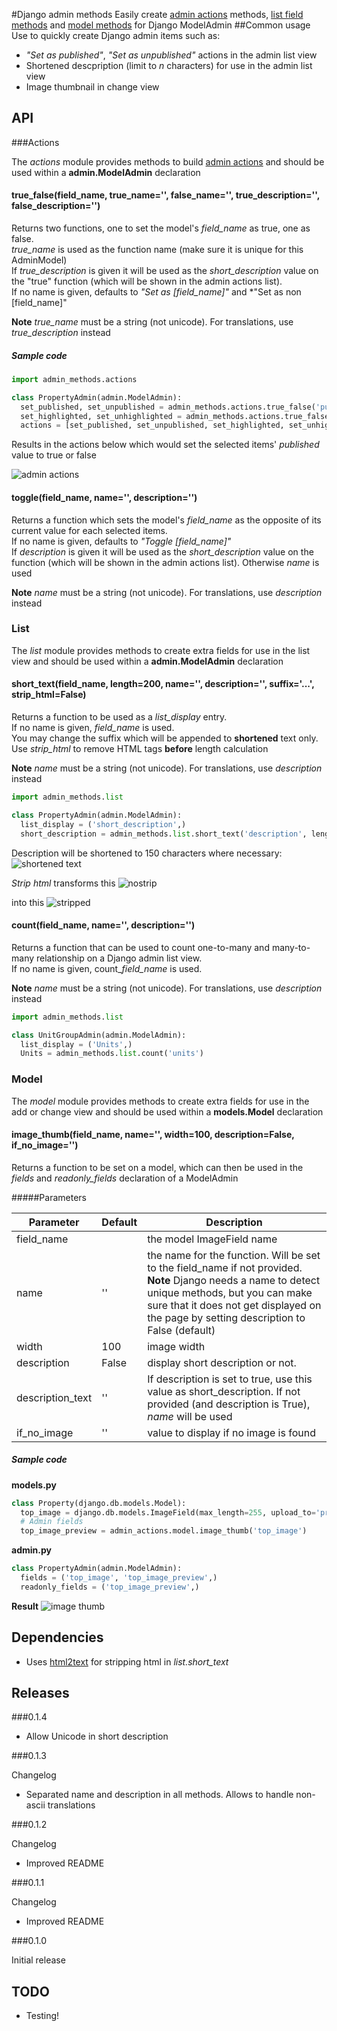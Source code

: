 #Django admin methods
Easily create [admin actions](https://docs.djangoproject.com/en/1.7/ref/contrib/admin/actions/) methods, [list field methods](https://docs.djangoproject.com/en/1.7/ref/contrib/admin/#django.contrib.admin.ModelAdmin.list_display) and [model methods](https://docs.djangoproject.com/en/1.7/ref/contrib/admin/#django.contrib.admin.ModelAdmin.fields) for Django ModelAdmin
##Common usage
Use to quickly create Django admin items such as:

- *"Set as published"*, *"Set as unpublished"* actions in the admin list view
- Shortened descpription (limit to *n* characters) for use in the admin list view
- Image thumbnail in change view

## API

###Actions

The *actions* module provides methods to build [admin actions](https://docs.djangoproject.com/en/1.7/ref/contrib/admin/actions/) and should be used within a **admin.ModelAdmin** declaration

#### true_false(field_name, true_name='', false_name='', true_description='', false_description='')

Returns two functions, one to set the model's *field_name* as true, one as false.  
*true_name* is used as the function name (make sure it is unique for this AdminModel)  
If *true_description* is given it will be used as the *short_description* value on the "true" function (which will be shown in the admin actions list).  
If no name is given, defaults to *"Set as [field_name]"* and *"Set as non [field_name]"

**Note** *true_name* must be a string (not unicode). For translations, use *true_description* instead

##### Sample code

```python
import admin_methods.actions

class PropertyAdmin(admin.ModelAdmin):
  set_published, set_unpublished = admin_methods.actions.true_false('published')
  set_highlighted, set_unhighlighted = admin_methods.actions.true_false('highlighted')
  actions = [set_published, set_unpublished, set_highlighted, set_unhighlighted]
```

Results in the actions below which would set the selected items' *published* value to true or false

![admin actions](https://cloud.githubusercontent.com/assets/487758/6201646/5da29110-b4f0-11e4-9b28-645906e4d2e0.png)

#### toggle(field_name, name='', description='')
Returns a function which sets the model's *field_name* as the opposite of its current value for each selected items.  
If no name is given, defaults to *"Toggle [field_name]"*  
If *description* is given it will be used as the *short_description* value on the function (which will be shown in the admin actions list). Otherwise *name* is used

**Note** *name* must be a string (not unicode). For translations, use *description* instead

### List

The *list* module provides methods to create extra fields for use in the list view and should be used within a **admin.ModelAdmin** declaration

#### short_text(field_name, length=200, name='', description='', suffix='...', strip_html=False)
Returns a function to be used as a *list_display* entry.  
If no name is given, *field_name* is used.  
You may change the suffix which will be appended to **shortened** text only.  
Use *strip_html* to remove HTML tags **before** length calculation

**Note** *name* must be a string (not unicode). For translations, use *description* instead

```python
import admin_methods.list

class PropertyAdmin(admin.ModelAdmin):
  list_display = ('short_description',)
  short_description = admin_methods.list.short_text('description', length=150, strip_html=True)
```

Description will be shortened to 150 characters where necessary:
![shortened text](https://cloud.githubusercontent.com/assets/487758/6201671/27c5ff4e-b4f2-11e4-878c-1c258f50f44c.png)

*Strip html* transforms this
![nostrip](https://cloud.githubusercontent.com/assets/487758/6201670/27c4228c-b4f2-11e4-9611-b2696c3fd66e.png)

into this
![stripped](https://cloud.githubusercontent.com/assets/487758/6201672/27c76794-b4f2-11e4-93d7-96a576285604.png)

#### count(field_name, name='', description='')
Returns a function that can be used to count one-to-many and many-to-many relationship on a Django admin list view.  
If no name is given, count_*field_name* is used.  

**Note** *name* must be a string (not unicode). For translations, use *description* instead

```python
import admin_methods.list

class UnitGroupAdmin(admin.ModelAdmin):
  list_display = ('Units',)
  Units = admin_methods.list.count('units')
```

### Model
The *model* module provides methods to create extra fields for use in the add or change view and should be used within a **models.Model** declaration

#### image_thumb(field_name, name='', width=100, description=False, if_no_image='')

Returns a function to be set on a model, which can then be used in the *fields* and *readonly_fields* declaration of a ModelAdmin

#####Parameters

| Parameter        | Default | Description                                                                                                                                                                                                                                 |
|------------------|---------|---------------------------------------------------------------------------------------------------------------------------------------------------------------------------------------------------------------------------------------------|
| field_name       |         | the model ImageField name                                                                                                                                                                                                                   |
| name             | ''      | the name for the function. Will be set to the field_name if not provided. **Note** Django needs a name to detect unique methods, but you can make sure that it does not get displayed on the page by setting description to False (default) |
| width            | 100     | image width                                                                                                                                                                                                                                 |
| description      | False   | display short description or not.                                                                                                                                                                                                           |
| description_text | ''      | If description is set to true, use this value as short_description. If not provided (and description is True), *name* will be used                                                                                                          |
| if_no_image      | ''      | value to display if no image is found                                                                                                                                                                                                       |

##### Sample code

**models.py**
```python
class Property(django.db.models.Model):
  top_image = django.db.models.ImageField(max_length=255, upload_to='properties/top')
  # Admin fields
  top_image_preview = admin_actions.model.image_thumb('top_image')
```

**admin.py**
```python
class PropertyAdmin(admin.ModelAdmin):
  fields = ('top_image', 'top_image_preview',)
  readonly_fields = ('top_image_preview',)
```

**Result**
![image thumb](https://cloud.githubusercontent.com/assets/487758/6201736/b9a489e6-b4f5-11e4-8ac3-da43a75fe5d1.png)

## Dependencies

- Uses [html2text](https://github.com/aaronsw/html2text) for stripping html in *list.short_text*

## Releases

###0.1.4

- Allow Unicode in short description

###0.1.3

Changelog

- Separated name and description in all methods. Allows to handle non-ascii translations

###0.1.2

Changelog

- Improved README

###0.1.1

Changelog

- Improved README

###0.1.0

Initial release

## TODO

- Testing!

